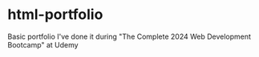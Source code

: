 # html-portfolio
Basic portfolio I've done it during "The Complete 2024 Web Development Bootcamp" at Udemy

